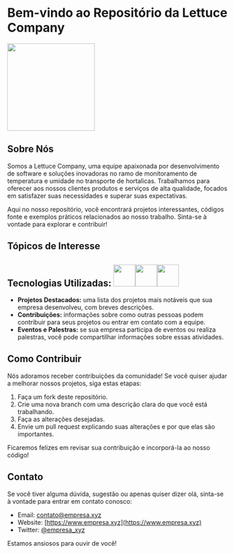 # Bem-vindo ao Repositório da Lettuce Company

<img height="200px" src="https://avatars.githubusercontent.com/u/129685347?s=400&u=0e0c60563fc7844de506edf23d2ea3d3326b5df8&v=4">

## Sobre Nós

Somos a Lettuce Company, uma equipe apaixonada por desenvolvimento de software e soluções inovadoras no ramo de monitoramento de temperatura e umidade no transporte de hortalicas. Trabalhamos para oferecer aos nossos clientes produtos e serviços de alta qualidade, focados em satisfazer suas necessidades e superar suas expectativas.

Aqui no nosso repositório, você encontrará projetos interessantes, códigos fonte e exemplos práticos relacionados ao nosso trabalho. Sinta-se à vontade para explorar e contribuir!

## Tópicos de Interesse

## Tecnologias Utilizadas: <img height="50px" src="https://upload.wikimedia.org/wikipedia/commons/6/61/HTML5_logo_and_wordmark.svg"><img height="50px" src="https://pt.m.wikipedia.org/wiki/Ficheiro:CSS3_logo_and_wordmark.svg"><img height="50px" src="https://marcas-logos.net/wp-content/uploads/2020/11/JavaScript-logo.png">
- **Projetos Destacados:** uma lista dos projetos mais notáveis que sua empresa desenvolveu, com breves descrições.
- **Contribuições:** informações sobre como outras pessoas podem contribuir para seus projetos ou entrar em contato com a equipe.
- **Eventos e Palestras:** se sua empresa participa de eventos ou realiza palestras, você pode compartilhar informações sobre essas atividades.

## Como Contribuir

Nós adoramos receber contribuições da comunidade! Se você quiser ajudar a melhorar nossos projetos, siga estas etapas:

1. Faça um fork deste repositório.
2. Crie uma nova branch com uma descrição clara do que você está trabalhando.
3. Faça as alterações desejadas.
4. Envie um pull request explicando suas alterações e por que elas são importantes.

Ficaremos felizes em revisar sua contribuição e incorporá-la ao nosso código!

## Contato

Se você tiver alguma dúvida, sugestão ou apenas quiser dizer olá, sinta-se à vontade para entrar em contato conosco:

- Email: [contato@empresa.xyz](mailto:contato@empresa.xyz)
- Website: [https://www.empresa.xyz](https://www.empresa.xyz)
- Twitter: [@empresa_xyz](https://twitter.com/empresa_xyz)

Estamos ansiosos para ouvir de você!
